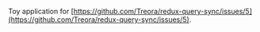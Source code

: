 Toy application for [https://github.com/Treora/redux-query-sync/issues/5](https://github.com/Treora/redux-query-sync/issues/5).